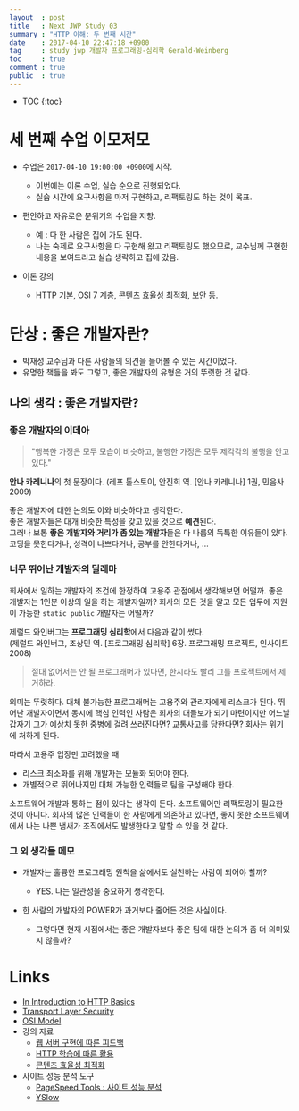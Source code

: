 ```yaml
---
layout  : post
title   : Next JWP Study 03
summary : "HTTP 이해: 두 번째 시간"
date    : 2017-04-10 22:47:18 +0900
tag     : study jwp 개발자 프로그래밍-심리학 Gerald-Weinberg
toc     : true
comment : true
public  : true
---
```

* TOC
{:toc}

# 세 번째 수업 이모저모

* 수업은 `2017-04-10 19:00:00 +0900`에 시작.
    * 이번에는 이론 수업, 실습 순으로 진행되었다.
    * 실습 시간에 요구사항을 마저 구현하고, 리팩토링도 하는 것이 목표.

* 편안하고 자유로운 분위기의 수업을 지향.
    * 예 : 다 한 사람은 집에 가도 된다.
    * 나는 숙제로 요구사항을 다 구현해 왔고 리팩토링도 했으므로, 교수님께 구현한 내용을 보여드리고 실습 생략하고 집에 갔음.

* 이론 강의
    * HTTP 기본, OSI 7 계층, 콘텐츠 효율성 최적화, 보안 등.

# 단상 : 좋은 개발자란?

* 박재성 교수님과 다른 사람들의 의견을 들어볼 수 있는 시간이었다.
* 유명한 책들을 봐도 그렇고, 좋은 개발자의 유형은 거의 뚜렷한 것 같다.

## 나의 생각 : 좋은 개발자란?

### 좋은 개발자의 이데아
> "행복한 가정은 모두 모습이 비슷하고, 불행한 가정은 모두 제각각의 불행을 안고 있다."

**안나 카레니나**의 첫 문장이다. (레프 톨스토이, 안진희 역. [안나 카레니나] 1권, 민음사 2009)

좋은 개발자에 대한 논의도 이와 비슷하다고 생각한다.  
좋은 개발자들은 대개 비슷한 특성을 갖고 있을 것으로 **예견**된다.  
그러나 보통 **좋은 개발자와 거리가 좀 있는 개발자**들은 다 나름의 독특한 이유들이 있다.  
코딩을 못한다거나, 성격이 나쁘다거나, 공부를 안한다거나, ...

### 너무 뛰어난 개발자의 딜레마

회사에서 일하는 개발자의 조건에 한정하여 고용주 관점에서 생각해보면 어떨까.
좋은 개발자는 1인분 이상의 일을 하는 개발자일까?
회사의 모든 것을 알고 모든 업무에 지원이 가능한 `static public` 개발자는 어떨까?

제럴드 와인버그는 **프로그래밍 심리학**에서 다음과 같이 썼다.  
(제럴드 와인버그, 조상민 역. [프로그래밍 심리학] 6장. 프로그래밍 프로젝트, 인사이트 2008)

> 절대 없어서는 안 될 프로그래머가 있다면, 한시라도 빨리 그를 프로젝트에서 제거하라.

의미는 뚜렷하다. 대체 불가능한 프로그래머는 고용주와 관리자에게 리스크가 된다.
뛰어난 개발자이면서 동시에 핵심 인력인 사람은 회사의 대들보가 되기 마련이지만
어느날 갑자기 그가 예상치 못한 중병에 걸려 쓰러진다면? 교통사고를 당한다면?
회사는 위기에 처하게 된다.

따라서 고용주 입장만 고려했을 때
* 리스크 최소화를 위해 개발자는 모듈화 되어야 한다.
* 개별적으로 뛰어나지만 대체 가능한 인력들로 팀을 구성해야 한다.

소프트웨어 개발과 통하는 점이 있다는 생각이 든다.
소프트웨어만 리팩토링이 필요한 것이 아니다.
회사의 많은 인력들이 한 사람에게 의존하고 있다면,
좋지 못한 소프트웨어에서 나는 나쁜 냄새가 조직에서도 발생한다고 말할 수 있을 것 같다.

### 그 외 생각들 메모
* 개발자는 훌륭한 프로그래밍 원칙을 삶에서도 실천하는 사람이 되어야 할까?
    * YES. 나는 일관성을 중요하게 생각한다.

* 한 사람의 개발자의 POWER가 과거보다 줄어든 것은 사실이다.
    * 그렇다면 현재 시점에서는 좋은 개발자보다 좋은 팀에 대한 논의가 좀 더 의미있지 않을까?

# Links

* [In Introduction to HTTP Basics](https://www.ntu.edu.sg/home/ehchua/programming/webprogramming/HTTP_Basics.html)
* [Transport Layer Security](https://en.wikipedia.org/wiki/Transport_Layer_Security)
* [OSI Model](https://en.wikipedia.org/wiki/OSI_model)
* 강의 자료
    * [웹 서버 구현에 따른 피드백](https://nextstep.camp/courses/-KgDNT4rfavb_BzYLBXr/-Kf9koDWsc8jpIgwbgR5/lessons/-KfB3f2A8L1WBm542DxB)
    * [HTTP 학습에 따른 활용](https://nextstep.camp/courses/-KgDNT4rfavb_BzYLBXr/-Kf9koDWsc8jpIgwbgR5/lessons/-Kh6E1kW6zxxKIX0MPzo)
    * [콘텐츠 효율성 최적화](https://developers.google.com/web/fundamentals/performance/optimizing-content-efficiency/)
* 사이트 성능 분석 도구
    * [PageSpeed Tools : 사이트 성능 분석](https://developers.google.com/speed/pagespeed/?hl=ko-KR&utm_source=PSI&utm_medium=incoming-link&utm_campaign=PSI)
    * [YSlow](http://yslow.org/)
